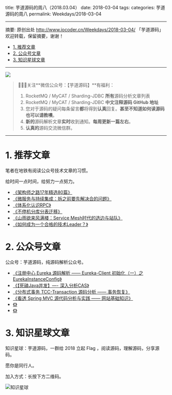 title: 芋道源码的周八（2018.03.04）
date: 2018-03-04
tags:
categories: 芋道源码的周八
permalink: Weekdays/2018-03-04

-------

摘要: 原创出处 http://www.iocoder.cn/Weekdays/2018-03-04/ 「芋道源码」欢迎转载，保留摘要，谢谢！

- [1. 推荐文章](http://www.iocoder.cn/Weekdays/2018-03-04/)
- [2. 公众号文章](http://www.iocoder.cn/Weekdays/2018-03-04/)
- [3. 知识星球文章](http://www.iocoder.cn/Weekdays/2018-03-04/)

-------

![](http://www.iocoder.cn/images/common/wechat_mp_2017_07_31.jpg)

> 🙂🙂🙂关注**微信公众号：【芋道源码】**有福利：  
> 1. RocketMQ / MyCAT / Sharding-JDBC **所有**源码分析文章列表  
> 2. RocketMQ / MyCAT / Sharding-JDBC **中文注释源码 GitHub 地址**  
> 3. 您对于源码的疑问每条留言**都**将得到**认真**回复。**甚至不知道如何读源码也可以请教噢**。  
> 4. **新的**源码解析文章**实时**收到通知。**每周更新一篇左右**。  
> 5. **认真的**源码交流微信群。

-------

# 1. 推荐文章

笔者在地铁有阅读公众号技术文章的习惯。

给时间一点时间，给努力一点努力。

* [《架构师之路17年精选80篇》](https://mp.weixin.qq.com/s?__biz=MjM5ODYxMDA5OQ==&mid=2651960945&idx=1&sn=d08f33c5f317fee8956252da8e0236b6&chksm=bd2d03ad8a5a8abb0370b826b7384a4095a5ed36238f0911d102b0ceee8e5d2fbe3bc80c56d9&mpshare=1&scene=1&srcid=0301uPUP1SnVSVqUvbR2T1ou#rd)
* [《微服务与持续集成：拆之前要先解决合的问题》](https://mp.weixin.qq.com/s?__biz=MzA5OTAyNzQ2OA==&mid=2649696997&idx=1&sn=f45d47c3631eba1949b342b761f90409&chksm=88931586bfe49c9052b029904fb1c0508654982afc8f71e2687caf1a792797d637ff61143e86&mpshare=1&scene=1&srcid=0227Eu7f5CccSFjgr6sqGvA0#rd)
* [《体系化认识RPC》](https://mp.weixin.qq.com/s?__biz=MzIwMzg1ODcwMw==&mid=2247486833&idx=1&sn=2e44bf6c3bc1f6aadeba9bfb96e34620&chksm=96c9bb11a1be32079f4d09d4b3077e45d429ddd56a7308bf2200a8586d93e32eced25ec89771&mpshare=1&scene=1&srcid=0225kAnPqtrEcoAqcd043yds#rd)
* [《不停机分库分表迁移》](https://mp.weixin.qq.com/s?__biz=MzU2NjIzNDk5NQ==&mid=2247484014&idx=1&sn=bdb0e56035ef16e74bf8f98d43105d36&chksm=fcaed872cbd95164bdaee8c26c276df399446d4049181bd73e46ce6fe364a7e1e00fef751802&mpshare=1&scene=1&srcid=0224vO6S9hSRXv2dmXsJt83Q#rd)
* [《山雨欲来风满楼：Service Mesh时代的选边与站队》](https://mp.weixin.qq.com/s?__biz=MzI0NjI4MDg5MQ==&mid=2715291527&idx=1&sn=f07a13e02b3c49e355664e7bc149d538&chksm=cd6d0853fa1a8145004fe1be28ca886e5188312be99b4f9c58f43b6b23238553d95e67bd0ac8&mpshare=1&scene=1&srcid=0224sCI9djg0zBkN8Nz9PS3E#rd)
* [《如何成为一个合格的技术Leader？》](https://mp.weixin.qq.com/s?__biz=MzIwMzg1ODcwMw==&mid=2247486723&idx=1&sn=224c352a4b58d1187d20c9b08259ff54&chksm=96c9bb63a1be327586adebf2e23f5149c672fb43fe42be2eab233076cba6b57afe1e549c9d41&mpshare=1&scene=1&srcid=0224ds8AKOqwp8BjwgQENGbY#rd)

# 2. 公众号文章

公众号：芋道源码，纯源码解析公众号。

* [《注册中心 Eureka 源码解析 —— Eureka-Client 初始化（一）之 EurekaInstanceConfig》](https://mp.weixin.qq.com/s?__biz=MzUzMTA2NTU2Ng==&mid=2247484155&idx=1&sn=ac3fcd22c556162a52c14646633ed94d&chksm=fa497d4acd3ef45c685a3db16f91b0b88b8eb3a40f92063c778c3792a99825908adced3b3ce6#rd)
* [《【死磕Java并发】—- 深入分析CAS》](https://mp.weixin.qq.com/s?__biz=MzUzMTA2NTU2Ng==&mid=2247484156&idx=1&sn=88f659cd13ab4064d760b4b5c60cbc63&chksm=fa497d4dcd3ef45b520d06ea75c219d67f7ba35129ca800d374cfa6f2d39ab1d2d9bf3379b30#rd)
* [《分布式事务 TCC-Transaction 源码分析 —— 事务恢复》](https://mp.weixin.qq.com/s?__biz=MzUzMTA2NTU2Ng==&mid=2247484161&idx=1&sn=8a48959cb80ad4590736efd2e3a82fd9&chksm=fa497cb0cd3ef5a66b0a298d098804f24717640efc2ad437c248c6fd2c25d76f65ad023dc2cc#rd)
* [《看透 Spring MVC 源代码分析与实践 —— 网站基础知识》](https://mp.weixin.qq.com/s?__biz=MzUzMTA2NTU2Ng==&mid=2247484162&idx=1&sn=17c1816deb182ce2612591429d4a58db&chksm=fa497cb3cd3ef5a512c17d7df2fc7d95e083721c1b747f6f1d6111eccabcfeecebc81d67971d#rd)
* [《》]()
* [《》]()

# 3. 知识星球文章 

知识星球：芋道源码，一群给 2018 立起 Flag ，阅读源码，理解源码，分享源码。

愿你是同行人。

加入方式：长按下方二维码。

![知识星球](http://www.iocoder.cn/images/Architecture/2017_12_29/01.png)

